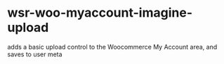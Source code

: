 # wsr-woo-myaccount-imagine-upload
adds a basic upload control to the Woocommerce My Account area, and saves to user meta
